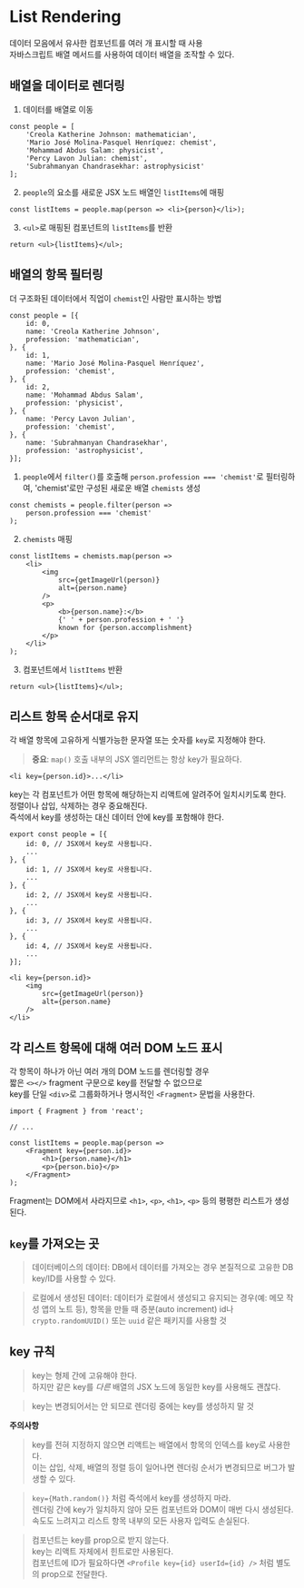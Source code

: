 # List Rendering

데이터 모음에서 유사한 컴포넌트를 여러 개 표시할 때 사용  
자바스크립트 배열 메서드를 사용하여 데이터 배열을 조작할 수 있다.  

## 배열을 데이터로 렌더링

1. 데이터를 배열로 이동  

```
const people = [
    'Creola Katherine Johnson: mathematician',
    'Mario José Molina-Pasquel Henríquez: chemist',
    'Mohammad Abdus Salam: physicist',
    'Percy Lavon Julian: chemist',
    'Subrahmanyan Chandrasekhar: astrophysicist'
];
```

2. `people`의 요소를 새로운 JSX 노드 배열인 `listItems`에 매핑  

`const listItems = people.map(person => <li>{person}</li>);`  

3. `<ul>`로 매핑된 컴포넌트의 `listItems`를 반환  

`return <ul>{listItems}</ul>;`  

## 배열의 항목 필터링

더 구조화된 데이터에서 직업이 `chemist`인 사람만 표시하는 방법  

```
const people = [{
    id: 0,
    name: 'Creola Katherine Johnson',
    profession: 'mathematician',
}, {
    id: 1,
    name: 'Mario José Molina-Pasquel Henríquez',
    profession: 'chemist',
}, {
    id: 2,
    name: 'Mohammad Abdus Salam',
    profession: 'physicist',
}, {
    name: 'Percy Lavon Julian',
    profession: 'chemist',
}, {
    name: 'Subrahmanyan Chandrasekhar',
    profession: 'astrophysicist',
}];
```

1. `people`에서 `filter()`를 호출해 `person.profession === 'chemist'`로 필터링하여, 'chemist'로만 구성된 새로운 배열 `chemists` 생성  

```
const chemists = people.filter(person =>
    person.profession === 'chemist'
);
```

2. `chemists` 매핑  

```
const listItems = chemists.map(person =>
    <li>
        <img
            src={getImageUrl(person)}
            alt={person.name}
        />
        <p>
            <b>{person.name}:</b>
            {' ' + person.profession + ' '}
            known for {person.accomplishment}
        </p>
    </li>
);
```

3. 컴포넌트에서 `listItems` 반환  

`return <ul>{listItems}</ul>;`  

## 리스트 항목 순서대로 유지

각 배열 항목에 고유하게 식별가능한 문자열 또는 숫자를 `key`로 지정해야 한다.  

> **중요**: `map()` 호출 내부의 JSX 엘리먼트는 항상 key가 필요하다.  

`<li key={person.id}>...</li>`

key는 각 컴포넌트가 어떤 항목에 해당하는지 리액트에 알려주어 일치시키도록 한다.  
정렬이나 삽입, 삭제하는 경우 중요해진다.  
즉석에서 key를 생성하는 대신 데이터 안에 key를 포함해야 한다.  

```
export const people = [{
    id: 0, // JSX에서 key로 사용됩니다.
    ...
}, {
    id: 1, // JSX에서 key로 사용됩니다.
    ...
}, {
    id: 2, // JSX에서 key로 사용됩니다.
    ...
}, {
    id: 3, // JSX에서 key로 사용됩니다.
    ...
}, {
    id: 4, // JSX에서 key로 사용됩니다.
    ...
}];

<li key={person.id}>
    <img
        src={getImageUrl(person)}
        alt={person.name}
    />
</li>
```

## 각 리스트 항목에 대해 여러 DOM 노드 표시

각 항목이 하나가 아닌 여러 개의 DOM 노드를 렌더링할 경우  
짧은 `<></>` fragment 구문으로 key를 전달할 수 없으므로  
key를 단일 `<div>`로 그룹화하거나 명시적인 `<Fragment>` 문법을 사용한다.  

```
import { Fragment } from 'react';

// ...

const listItems = people.map(person =>
    <Fragment key={person.id}>
        <h1>{person.name}</h1>
        <p>{person.bio}</p>
    </Fragment>
);
```

Fragment는 DOM에서 사라지므로 `<h1>`, `<p>`, `<h1>`, `<p>` 등의 평평한 리스트가 생성된다.  

## `key`를 가져오는 곳

> 데이터베이스의 데이터: DB에서 데이터를 가져오는 경우 본질적으로 고유한 DB key/ID를 사용할 수 있다.  

> 로컬에서 생성된 데이터: 데이터가 로컬에서 생성되고 유지되는 경우(예: 메모 작성 앱의 노트 등), 항목을 만들 때 증분(auto increment) id나 `crypto.randomUUID()` 또는 `uuid` 같은 패키지를 사용할 것  

## key 규칙

> key는 형제 간에 고유해야 한다.  
> 하지만 같은 key를 *다른* 배열의 JSX 노드에 동일한 key를 사용해도 괜찮다.  

> key는 변경되어서는 안 되므로 렌더링 중에는 key를 생성하지 말 것  

**주의사항**  
> key를 전혀 지정하지 않으면 리액트는 배열에서 항목의 인덱스를 key로 사용한다.  
> 이는 삽입, 삭제, 배열의 정렬 등이 일어나면 렌더링 순서가 변경되므로 버그가 발생할 수 있다.  

> `key={Math.random()}` 처럼 즉석에서 key를 생성하지 마라.  
> 렌더링 간에 key가 일치하지 않아 모든 컴포넌트와 DOM이 매번 다시 생성된다.  
> 속도도 느려지고 리스트 항목 내부의 모든 사용자 입력도 손실된다.  

> 컴포넌트는 key를 prop으로 받지 않는다.  
> key는 리액트 자체에서 힌트로만 사용된다.  
> 컴포넌트에 ID가 필요하다면 `<Profile key={id} userId={id} />` 처럼 별도의 prop으로 전달한다.  